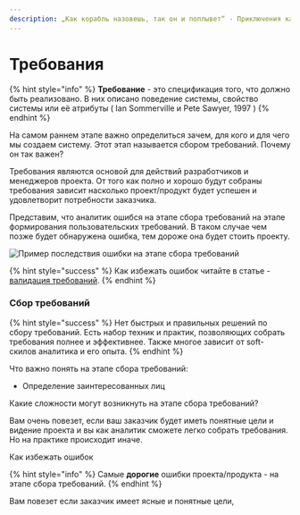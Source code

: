 ```yaml
---
description: „Как корабль назовешь, так он и поплывет“ - Приключения капитана Врунгеля
---
```


# Требования

{% hint style="info" %}
**Требование** - это спецификация того, что должно быть реализовано. В них описано поведение системы, свойство системы или её атрибуты ( Ian Sommerville и Pete Sawyer, 1997 )
{% endhint %}

На самом раннем этапе важно определиться зачем, для кого и для чего мы создаем систему. Этот этап называется сбором требований. Почему он так важен?

Требования являются основой для действий разработчиков и менеджеров проекта. От того как полно и хорошо будут собраны требования зависит насколько проект/продукт будет успешен и удовлетворит потребности заказчика.

Представим, что аналитик ошибся на этапе сбора требований на этапе формирования пользовательских требований. В таком случае чем позже будет обнаружена ошибка, тем дороже она будет стоить проекту.&#x20;

![Пример последствия ошибки на этапе сбора требований](<../../.gitbook/assets/Ошибка на этапе сбора требований (1).jpg>)

{% hint style="success" %}
Как избежать ошибок читайте в статье - [валидация требований](validaciya-trebovanii.md).
{% endhint %}

### Сбор требований

{% hint style="success" %}
Нет быстрых и правильных решений по сбору требований. Есть набор техник и практик, позволяющих собрать требования полнее и эффективнее. Также многое зависит от soft-скилов аналитика и его опыта.&#x20;
{% endhint %}

Что важно понять на этапе сбора требований:

* Определение заинтересованных лиц



Какие сложности могут возникнуть на этапе сбора требований?

Вам очень повезет, если ваш заказчик будет иметь понятные цели и видение проекта и вы как аналитик сможете легко собрать требования. Но на практике происходит иначе.

Как избежать ошибок

{% hint style="info" %}
Самые **дорогие** ошибки проекта/продукта - на этапе сбора требований.
{% endhint %}



Вам повезет если заказчик имеет ясные и понятные цели, &#x20;
